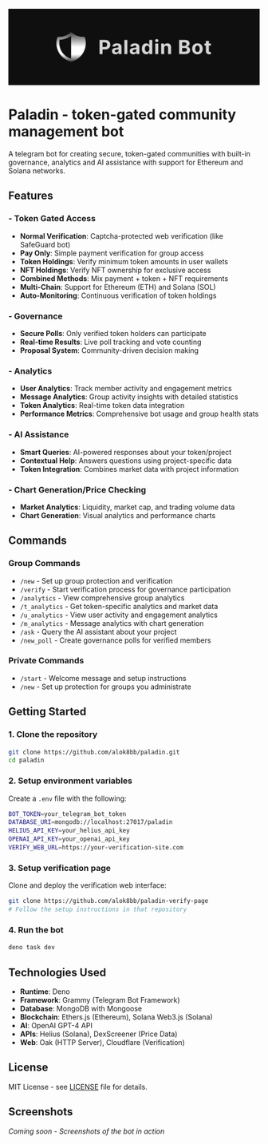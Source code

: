 
![Paladin Banner](/images/banner.png)

# Paladin - token-gated community management bot

A telegram bot for creating secure, token-gated communities with built-in governance, analytics and AI assistance with support for Ethereum and Solana networks.

## Features

### - Token Gated Access
- **Normal Verification**: Captcha-protected web verification (like SafeGuard bot)
- **Pay Only**: Simple payment verification for group access
- **Token Holdings**: Verify minimum token amounts in user wallets
- **NFT Holdings**: Verify NFT ownership for exclusive access
- **Combined Methods**: Mix payment + token + NFT requirements
- **Multi-Chain**: Support for Ethereum (ETH) and Solana (SOL)
- **Auto-Monitoring**: Continuous verification of token holdings

### - Governance
- **Secure Polls**: Only verified token holders can participate
- **Real-time Results**: Live poll tracking and vote counting
- **Proposal System**: Community-driven decision making

### - Analytics
- **User Analytics**: Track member activity and engagement metrics
- **Message Analytics**: Group activity insights with detailed statistics
- **Token Analytics**: Real-time token data integration
- **Performance Metrics**: Comprehensive bot usage and group health stats

### - AI Assistance
- **Smart Queries**: AI-powered responses about your token/project
- **Contextual Help**: Answers questions using project-specific data
- **Token Integration**: Combines market data with project information

### - Chart Generation/Price Checking
- **Market Analytics**: Liquidity, market cap, and trading volume data
- **Chart Generation**: Visual analytics and performance charts

## Commands

### Group Commands
- `/new` - Set up group protection and verification
- `/verify` - Start verification process for governance participation
- `/analytics` - View comprehensive group analytics
- `/t_analytics` - Get token-specific analytics and market data
- `/u_analytics` - View user activity and engagement analytics
- `/m_analytics` - Message analytics with chart generation
- `/ask` - Query the AI assistant about your project
- `/new_poll` - Create governance polls for verified members

### Private Commands
- `/start` - Welcome message and setup instructions
- `/new` - Set up protection for groups you administrate

## Getting Started

### 1. Clone the repository
```bash
git clone https://github.com/alok8bb/paladin.git
cd paladin
```

### 2. Setup environment variables
Create a `.env` file with the following:
```bash
BOT_TOKEN=your_telegram_bot_token
DATABASE_URI=mongodb://localhost:27017/paladin
HELIUS_API_KEY=your_helius_api_key
OPENAI_API_KEY=your_openai_api_key
VERIFY_WEB_URL=https://your-verification-site.com
```

### 3. Setup verification page
Clone and deploy the verification web interface:
```bash
git clone https://github.com/alok8bb/paladin-verify-page
# Follow the setup instructions in that repository
```

### 4. Run the bot
```bash
deno task dev
```

## Technologies Used

- **Runtime**: Deno
- **Framework**: Grammy (Telegram Bot Framework)
- **Database**: MongoDB with Mongoose
- **Blockchain**: Ethers.js (Ethereum), Solana Web3.js (Solana)
- **AI**: OpenAI GPT-4 API
- **APIs**: Helius (Solana), DexScreener (Price Data)
- **Web**: Oak (HTTP Server), Cloudflare (Verification)

## License

MIT License - see [LICENSE](LICENSE) file for details.

## Screenshots

*Coming soon - Screenshots of the bot in action*
